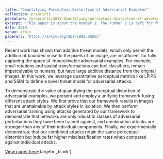 ```yaml
---
title: "Quantifying Perceptual Distortion of Adversarial Examples"
collection: preprints
permalink: /preprints/2019-Quantifying-perceptual-distortion-of-adversarial-examples
excerpt: 'This paper is about the number 1. The number 2 is left for future work.'
date: 2019
venue: arXiv
paperurl: 'https://arxiv.org/abs/1902.08265'
---
```

Recent work has shown that additive threat models, which only permit the addition of bounded noise to the pixels of an image, are insufficient for fully capturing the space of imperceivable adversarial examples. For example, small rotations and spatial transformations can fool classifiers, remain imperceivable to humans, but have large additive distance from the original images. In this work, we leverage quantitative perceptual metrics like LPIPS and SSIM to define a novel threat model for adversarial attacks.

To demonstrate the value of quantifying the perceptual distortion of adversarial examples, we present and employ a unifying framework fusing different attack styles. We first prove that our framework results in images that are unattainable by attack styles in isolation. We then perform adversarial training using attacks generated by our framework to demonstrate that networks are only robust to classes of adversarial perturbations they have been trained against, and combination attacks are stronger than any of their individual components. Finally, we experimentally demonstrate that our combined attacks retain the same perceptual distortion but induce far higher misclassification rates when compared against individual attacks.

[View paper here](https://arxiv.org/abs/1902.08265){target='_blank'}
